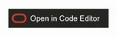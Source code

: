 


[![Open in Code Editor](https://raw.githubusercontent.com/oracle-devrel/oci-code-editor-samples/main/images/open-in-code-editor.png)](https://cloud.oracle.com/?region=home&cs_repo_url=https://github.com/alcampag/oke-mlops.git&cs_branch=main&cs_readme_path=README.md&cs_initscript_path=./init.sh&cs_open_ce=false)


